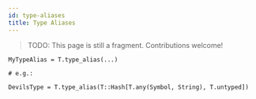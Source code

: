 ```yaml
---
id: type-aliases
title: Type Aliases
---
```


> TODO: This page is still a fragment. Contributions welcome!

```
MyTypeAlias = T.type_alias(...)

# e.g.:

DevilsType = T.type_alias(T::Hash[T.any(Symbol, String), T.untyped])
```
